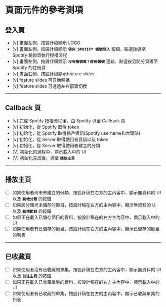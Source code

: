 # 頁面元件的參考測項

## 登入頁

- [v] 畫面左側，按設計稿顯示 LOGO
- [v] 畫面左側，按設計稿顯示 **`使用 SPOTIFY 帳號登入`** 按鈕，點選後導至 Spotify 驗證頁執行授權流程
- [v] 畫面左側，按設計稿顯示 **`沒有帳號嗎？註冊帳號`** 連結，點選後另開分頁導至 Spotify 的註冊頁
- [v] 畫面右側，按設計稿顯示feature slides
- [v] feature slides 可自動輪播
- [v] feature slides 可透過左右箭頭切換

---

## Callback 頁

- [v] 完成 Spotify 授權流程後，由 Spotify 導至 Callback 頁
- [v] 初始化，從 Spotify 取得 token
- [v] 初始化，從 Spotify 取得帳戶資訊(Spotify username和大頭貼)
- [v] 初始化，從 Server 取得使用者資訊以及 token
- [v] 初始化，從 Server 取得使用者建立的分類
- [V] 初始化的過程中，顯示載入中的 UI
- [V] 初始化完成後，導至 **`播放主頁`**


---

## 播放主頁

- [ ] 如果使用者尚未有建立的分類，按設計稿在右方的主內容中，顯示無資料的 UI 以及 **`新增分類`** 的按鈕
- [ ] 如果該分類尚未儲存的節目，按設計稿在右方的主內容中，顯示無資料的 UI 以及 **`新增節目`** 的按鈕
- [ ] 如果正在載入已儲存節目的資料，按設計稿在的右方主內容中，顯示載入中的 UI
- [ ] 如果使用者有已儲存的節目，按設計稿在右方的主內容中，顯示已儲存的節目的列表

---

## 已收藏頁

- [ ] 如果使用者沒有已收藏的單集，按設計稿在右方的主內容中，顯示無資料的 UI 以及 **`前往主頁`** 的按鈕
- [ ] 如果正在載入已收藏單集的資料，按設計稿在的右方主內容中，顯示載入中的 UI
- [ ] 如果使用者有已收藏的單集，按設計稿在右方的主內容中，顯示已收藏單集的列表